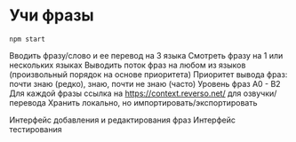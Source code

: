 # Учи фразы

`npm start`

Вводить фразу/слово и ее перевод на 3 языка
Смотреть фразу на 1 или нескольких языках
Выводить поток фраз на любом из языков (произвольный порядок на основе приоритета)
Приоритет вывода фраз: почти знаю (редко), знаю, почти не знаю (часто)
Уровень фраз А0 - В2
Для каждой фразы ссылка на https://context.reverso.net/ для озвучки/перевода
Хранить локально, но импортировать/экспортировать

Интерфейс добавления и редактирования фраз
Интерфейс тестирования
